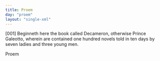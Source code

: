 ```yaml
---
title: Proem
day: "proem"
layout: "single-xml"
---
```

<div>
 <argument>
  <p>
   <a name="p99990001">
    [001]
   </a>
   Beginneth here the book called Decameron, otherwise
	  Prince Galeotto, wherein are contained one hundred
	  novels told in ten days by seven ladies and three
	  young men.
  </p>
 </argument>
 <div id="proem" who="author">
  Proem
 </div>
</div>